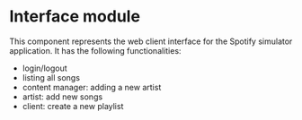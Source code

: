 # Interface module

This component represents the web client interface for the Spotify simulator application. It has the following functionalities:
- login/logout
- listing all songs
- content manager: adding a new artist 
- artist: add new songs
- client: create a new playlist
